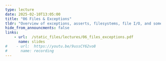```yaml
---
type: lecture
date: 2025-02-10T13:05:00
title: "06 Files & Exceptions" 
tldr: "Overview of exceptions, asserts, filesystems, file I/O, and some practice questions"
hide_from_announcments: false
links: 
    - url:  /static_files/lectures/06_files_exceptions.pdf
      name: slides
#    - url:  https://youtu.be/9ussCY62vo8
#      name: recording
---
```

